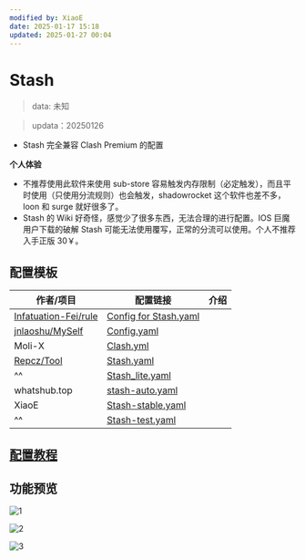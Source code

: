 ```yaml
---
modified by: XiaoE
date: 2025-01-17 15:18
updated: 2025-01-27 00:04
---
```

# Stash
> data: 未知

> updata：20250126
- Stash 完全兼容 Clash Premium 的配置

**个人体验**
- 不推荐使用此软件来使用 sub-store 容易触发内存限制（必定触发），而且平时使用（只使用分流规则）也会触发，shadowrocket 这个软件也差不多，loon 和 surge 就好很多了。
- Stash 的 Wiki 好奇怪，感觉少了很多东西，无法合理的进行配置。IOS 巨魔用户下载的破解 Stash 可能无法使用覆写，正常的分流可以使用。个人不推荐入手正版 30￥。

## 配置模板

| 作者/项目                                                           | 配置链接                                                                                                                                            | 介绍  |
| --------------------------------------------------------------- | ----------------------------------------------------------------------------------------------------------------------------------------------- | --- |
| [Infatuation-Fei/rule](https://github.com/Infatuation-Fei/rule) | [Config for Stash.yaml](https://github.com/Infatuation-Fei/rule/blob/main/Stash/%E9%85%8D%E7%BD%AE%E6%A8%A1%E6%9D%BF/Config%20for%20Stash.yaml) |     |
| [jnlaoshu/MySelf](https://github.com/jnlaoshu/MySelf)           | [Config.yaml](https://raw.githubusercontent.com/jnlaoshu/MySelf/refs/heads/main/Stash/Config.yaml)                                              |     |
| Moli-X                                                          | [Clash.yml](https://raw.githubusercontent.com/Moli-X/Resources/main/Clash/Clash.yml)                                                            |     |
| [Repcz/Tool](https://github.com/Repcz/Tool)                     | [Stash.yaml](https://raw.githubusercontent.com/Repcz/Tool/refs/heads/X/Stash/Stash.yaml)                                                        |     |
| ^^                                                              | [Stash_lite.yaml](https://raw.githubusercontent.com/Repcz/Tool/refs/heads/X/Stash/Stash_lite.yaml)                                              |     |
| whatshub.top                                                    | [stash-auto.yaml](https://whatshub.top/config/stash-auto.yaml)                                                                                  |     |
| XiaoE                                                           | [Stash-stable.yaml](https://raw.githubusercontent.com/LaolunsiG/PCR/refs/heads/main/Config_File/Stash/Stash-stable.yaml)                        |     |
| ^^                                                              | [Stash-test.yaml](https://raw.githubusercontent.com/LaolunsiG/PCR/refs/heads/main/Config_File/Stash/Stash-test.yaml)                            |     |

## [配置教程](https://github.com/LaolunsiG/PCR/blob/main/Config_File/Stash/Stash%20%E9%85%8D%E7%BD%AE%E6%95%99%E7%A8%8B%E5%92%8C%E9%85%8D%E7%BD%AE%E6%A8%A1%E6%9D%BF.md)

## 功能预览
![1](https://github.com/LaolunsiG/PCR/blob/main/Config_File/Stash/Picture/1.jpg?raw=true)

![2](https://github.com/LaolunsiG/PCR/blob/main/Config_File/Stash/Picture/2.jpg?raw=true)

![3](https://github.com/LaolunsiG/PCR/blob/main/Config_File/Stash/Picture/3.jpg?raw=true)


